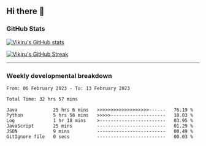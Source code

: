 ## Hi there 👋

### GitHub Stats

[![Vikiru's GitHub stats](https://github-readme-stats.vercel.app/api?username=vikiru&theme=nightowl&include_all_commits=true&count_private=true&hide=stars,contribs&show_icons=true)](https://github.com/anuraghazra/github-readme-stats)

[![Vikiru's GitHub Streak](https://streak-stats.demolab.com/?user=vikiru&theme=nightowl&hide_border=true&date_format=M%20j%5B%2C%20Y%5D)](https://github.com/DenverCoder1/github-readme-streak-stats)

---

### Weekly developmental breakdown

<!--START_SECTION:waka-->

```text
From: 06 February 2023 - To: 13 February 2023

Total Time: 32 hrs 57 mins

Java             25 hrs 6 mins   >>>>>>>>>>>>>>>>>>>------   76.19 %
Python           5 hrs 56 mins   >>>>>--------------------   18.03 %
Log              1 hr 18 mins    >------------------------   03.95 %
JavaScript       25 mins         -------------------------   01.29 %
JSON             9 mins          -------------------------   00.49 %
GitIgnore file   0 secs          -------------------------   00.03 %
```

<!--END_SECTION:waka-->

